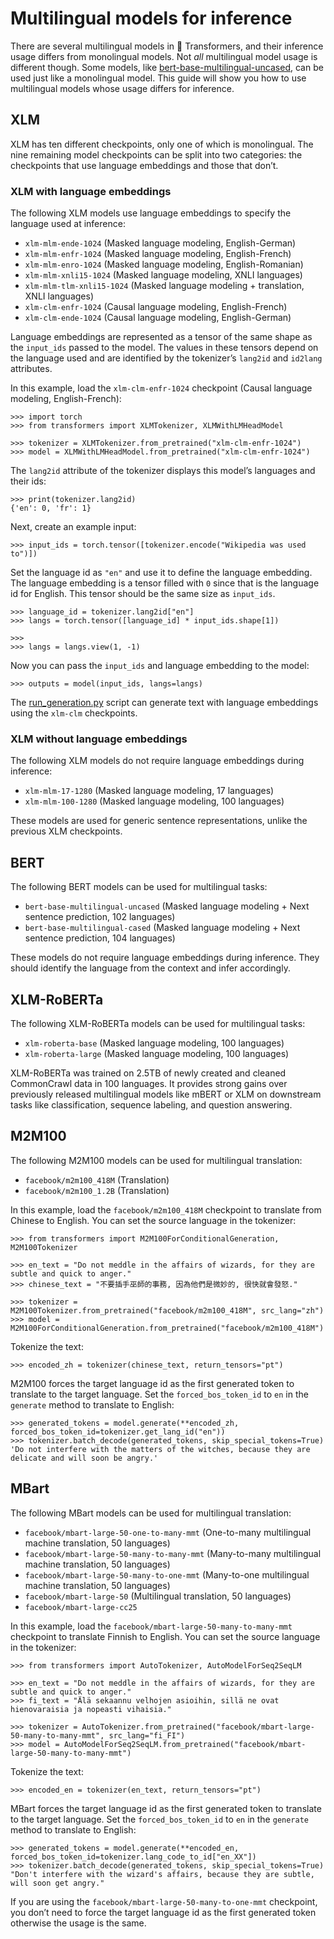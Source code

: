 # Multilingual models for inference

There are several multilingual models in 🤗 Transformers, and their inference usage differs from monolingual models. Not _all_ multilingual model usage is different though. Some models, like [bert-base-multilingual-uncased](https://huggingface.co/bert-base-multilingual-uncased), can be used just like a monolingual model. This guide will show you how to use multilingual models whose usage differs for inference.

## XLM

XLM has ten different checkpoints, only one of which is monolingual. The nine remaining model checkpoints can be split into two categories: the checkpoints that use language embeddings and those that don’t.

### XLM with language embeddings

The following XLM models use language embeddings to specify the language used at inference:

-   `xlm-mlm-ende-1024` (Masked language modeling, English-German)
-   `xlm-mlm-enfr-1024` (Masked language modeling, English-French)
-   `xlm-mlm-enro-1024` (Masked language modeling, English-Romanian)
-   `xlm-mlm-xnli15-1024` (Masked language modeling, XNLI languages)
-   `xlm-mlm-tlm-xnli15-1024` (Masked language modeling + translation, XNLI languages)
-   `xlm-clm-enfr-1024` (Causal language modeling, English-French)
-   `xlm-clm-ende-1024` (Causal language modeling, English-German)

Language embeddings are represented as a tensor of the same shape as the `input_ids` passed to the model. The values in these tensors depend on the language used and are identified by the tokenizer’s `lang2id` and `id2lang` attributes.

In this example, load the `xlm-clm-enfr-1024` checkpoint (Causal language modeling, English-French):

```
>>> import torch
>>> from transformers import XLMTokenizer, XLMWithLMHeadModel

>>> tokenizer = XLMTokenizer.from_pretrained("xlm-clm-enfr-1024")
>>> model = XLMWithLMHeadModel.from_pretrained("xlm-clm-enfr-1024")
```

The `lang2id` attribute of the tokenizer displays this model’s languages and their ids:

```
>>> print(tokenizer.lang2id)
{'en': 0, 'fr': 1}
```

Next, create an example input:

```
>>> input_ids = torch.tensor([tokenizer.encode("Wikipedia was used to")])  
```

Set the language id as `"en"` and use it to define the language embedding. The language embedding is a tensor filled with `0` since that is the language id for English. This tensor should be the same size as `input_ids`.

```
>>> language_id = tokenizer.lang2id["en"]  
>>> langs = torch.tensor([language_id] * input_ids.shape[1])  

>>> 
>>> langs = langs.view(1, -1)  
```

Now you can pass the `input_ids` and language embedding to the model:

```
>>> outputs = model(input_ids, langs=langs)
```

The [run\_generation.py](https://github.com/huggingface/transformers/tree/main/examples/pytorch/text-generation/run_generation.py) script can generate text with language embeddings using the `xlm-clm` checkpoints.

### XLM without language embeddings

The following XLM models do not require language embeddings during inference:

-   `xlm-mlm-17-1280` (Masked language modeling, 17 languages)
-   `xlm-mlm-100-1280` (Masked language modeling, 100 languages)

These models are used for generic sentence representations, unlike the previous XLM checkpoints.

## BERT

The following BERT models can be used for multilingual tasks:

-   `bert-base-multilingual-uncased` (Masked language modeling + Next sentence prediction, 102 languages)
-   `bert-base-multilingual-cased` (Masked language modeling + Next sentence prediction, 104 languages)

These models do not require language embeddings during inference. They should identify the language from the context and infer accordingly.

## XLM-RoBERTa

The following XLM-RoBERTa models can be used for multilingual tasks:

-   `xlm-roberta-base` (Masked language modeling, 100 languages)
-   `xlm-roberta-large` (Masked language modeling, 100 languages)

XLM-RoBERTa was trained on 2.5TB of newly created and cleaned CommonCrawl data in 100 languages. It provides strong gains over previously released multilingual models like mBERT or XLM on downstream tasks like classification, sequence labeling, and question answering.

## M2M100

The following M2M100 models can be used for multilingual translation:

-   `facebook/m2m100_418M` (Translation)
-   `facebook/m2m100_1.2B` (Translation)

In this example, load the `facebook/m2m100_418M` checkpoint to translate from Chinese to English. You can set the source language in the tokenizer:

```
>>> from transformers import M2M100ForConditionalGeneration, M2M100Tokenizer

>>> en_text = "Do not meddle in the affairs of wizards, for they are subtle and quick to anger."
>>> chinese_text = "不要插手巫師的事務, 因為他們是微妙的, 很快就會發怒."

>>> tokenizer = M2M100Tokenizer.from_pretrained("facebook/m2m100_418M", src_lang="zh")
>>> model = M2M100ForConditionalGeneration.from_pretrained("facebook/m2m100_418M")
```

Tokenize the text:

```
>>> encoded_zh = tokenizer(chinese_text, return_tensors="pt")
```

M2M100 forces the target language id as the first generated token to translate to the target language. Set the `forced_bos_token_id` to `en` in the `generate` method to translate to English:

```
>>> generated_tokens = model.generate(**encoded_zh, forced_bos_token_id=tokenizer.get_lang_id("en"))
>>> tokenizer.batch_decode(generated_tokens, skip_special_tokens=True)
'Do not interfere with the matters of the witches, because they are delicate and will soon be angry.'
```

## MBart

The following MBart models can be used for multilingual translation:

-   `facebook/mbart-large-50-one-to-many-mmt` (One-to-many multilingual machine translation, 50 languages)
-   `facebook/mbart-large-50-many-to-many-mmt` (Many-to-many multilingual machine translation, 50 languages)
-   `facebook/mbart-large-50-many-to-one-mmt` (Many-to-one multilingual machine translation, 50 languages)
-   `facebook/mbart-large-50` (Multilingual translation, 50 languages)
-   `facebook/mbart-large-cc25`

In this example, load the `facebook/mbart-large-50-many-to-many-mmt` checkpoint to translate Finnish to English. You can set the source language in the tokenizer:

```
>>> from transformers import AutoTokenizer, AutoModelForSeq2SeqLM

>>> en_text = "Do not meddle in the affairs of wizards, for they are subtle and quick to anger."
>>> fi_text = "Älä sekaannu velhojen asioihin, sillä ne ovat hienovaraisia ja nopeasti vihaisia."

>>> tokenizer = AutoTokenizer.from_pretrained("facebook/mbart-large-50-many-to-many-mmt", src_lang="fi_FI")
>>> model = AutoModelForSeq2SeqLM.from_pretrained("facebook/mbart-large-50-many-to-many-mmt")
```

Tokenize the text:

```
>>> encoded_en = tokenizer(en_text, return_tensors="pt")
```

MBart forces the target language id as the first generated token to translate to the target language. Set the `forced_bos_token_id` to `en` in the `generate` method to translate to English:

```
>>> generated_tokens = model.generate(**encoded_en, forced_bos_token_id=tokenizer.lang_code_to_id["en_XX"])
>>> tokenizer.batch_decode(generated_tokens, skip_special_tokens=True)
"Don't interfere with the wizard's affairs, because they are subtle, will soon get angry."
```

If you are using the `facebook/mbart-large-50-many-to-one-mmt` checkpoint, you don’t need to force the target language id as the first generated token otherwise the usage is the same.